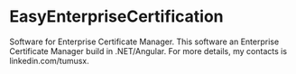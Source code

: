 # EasyEnterpriseCertification
Software for Enterprise Certificate Manager.
This software an Enterprise Certificate Manager build in .NET/Angular. For more details, my contacts is linkedin.com/tumusx. 
